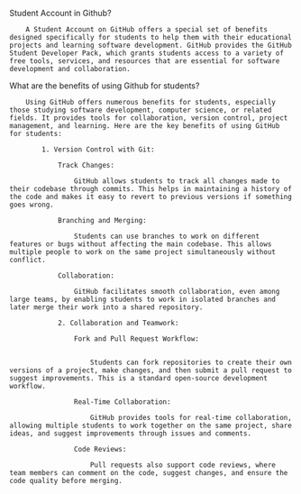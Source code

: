 Student Account in Github?

        A Student Account on GitHub offers a special set of benefits designed specifically for students to help them with their educational projects and learning software development. GitHub provides the GitHub Student Developer Pack, which grants students access to a variety of free tools, services, and resources that are essential for software development and collaboration.


What are the benefits of using Github for students?

        Using GitHub offers numerous benefits for students, especially those studying software development, computer science, or related fields. It provides tools for collaboration, version control, project management, and learning. Here are the key benefits of using GitHub for students:

            1. Version Control with Git:

                Track Changes:

                    GitHub allows students to track all changes made to their codebase through commits. This helps in maintaining a history of the code and makes it easy to revert to previous versions if something goes wrong.

                Branching and Merging:

                    Students can use branches to work on different features or bugs without affecting the main codebase. This allows multiple people to work on the same project simultaneously without conflict.

                Collaboration:

                    GitHub facilitates smooth collaboration, even among large teams, by enabling students to work in isolated branches and later merge their work into a shared repository.

                2. Collaboration and Teamwork:

                    Fork and Pull Request Workflow:

 
                        Students can fork repositories to create their own versions of a project, make changes, and then submit a pull request to suggest improvements. This is a standard open-source development workflow.

                    Real-Time Collaboration:

                        GitHub provides tools for real-time collaboration, allowing multiple students to work together on the same project, share ideas, and suggest improvements through issues and comments.

                    Code Reviews:

                        Pull requests also support code reviews, where team members can comment on the code, suggest changes, and ensure the code quality before merging.
